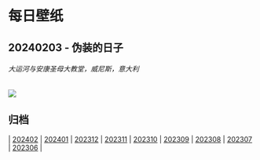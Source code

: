 # 每日壁纸

## 20240203 - 伪装的日子

###### 大运河与安康圣母大教堂，威尼斯，意大利

![](https://www.bing.com/th?id=OHR.VeniceCarnival_ZH-CN4965898587_UHD.jpg)

## 归档

| [202402](/202402/README.md)
| [202401](/202401/README.md)
| [202312](/202312/README.md)
| [202311](/202311/README.md)
| [202310](/202310/README.md)
| [202309](/202309/README.md)
| [202308](/202308/README.md)
| [202307](/202307/README.md)
| [202306](/202306/README.md)
|